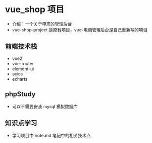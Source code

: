 # vue_shop 项目

- 介绍：一个关于电商的管理后台
- vue-shop-project 是原有项目，vue-电商管理后台是自己重新写的项目

## 前端技术栈

- vue2
- vue-router
- element-ui
- axios
- echarts

## phpStudy

- 可以不需要安装 mysql 模拟数据库

## 知识点学习

- 学习项目中 note.md 笔记中的相关技术点
